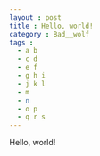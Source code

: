 ```yaml
---
layout : post
title : Hello, world!
category : Bad__wolf
tags :
  - a b
  - c d
  - e f
  - g h i
  - j k l
  - m
  - n
  - o p
  - q r s
---
```


Hello, world!